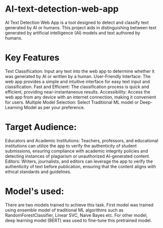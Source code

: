 # AI-text-detection-web-app
AI Text Detection Web App is a tool designed to detect and classify text generated by AI or humans. This project aids in distinguishing between text generated by artificial intelligence (AI) models and text authored by humans.

# Key Features
Text Classification: Input any text into the web app to determine whether it was generated by AI or written by a human.
User-Friendly Interface: The web app provides a simple and intuitive interface for easy text input and classification.
Fast and Efficient: The classification process is quick and efficient, providing near-instantaneous results.
Accessibility: Access the web app from any device with an internet connection, making it convenient for users.
Multiple Model Selection: Select Traditional ML model or Deep-Learning Model as per your preference.

# Target Audience:
Educators and Academic Institutions: Teachers, professors, and educational institutions can utilize the app to verify the authenticity of student submissions, ensuring compliance with academic integrity policies and detecting instances of plagiarism or unauthorized AI-generated content.
Editors: Writers, journalists, and editors can leverage the app to verify the authenticity of text before publication, ensuring that the content aligns with ethical standards and guidelines.

# Model's used:
There are two models trained to achieve this task. First model was trained using ensemble model of traditional ML algorithms such as RandomForestClassifier, Linear SVC, Naive Bayes etc. For other model, deep learning model (BERT) was used to fine-tune this pretrained model.
